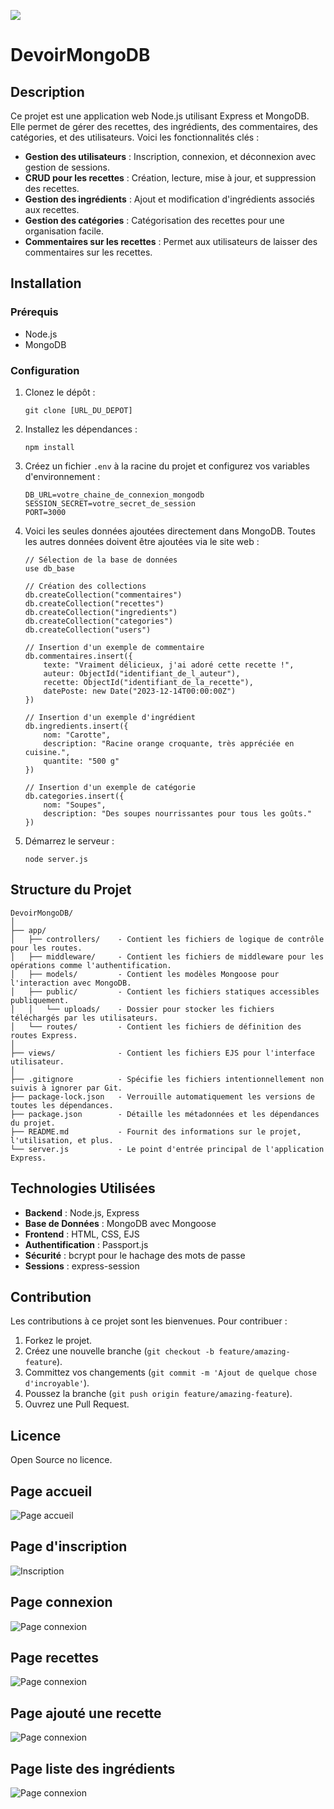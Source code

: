 [<a href="https://hits.seeyoufarm.com"><img src="https://hits.seeyoufarm.com/api/count/incr/badge.svg?url=https%3A%2F%2Fgithub.com%2FJames-TREMA%2FDevoirMongoDB&count_bg=%2379C83D&title_bg=%23555555&icon=&icon_color=%23E7E7E7&title=Visiteurs&edge_flat=false"/></a>](https://hits.seeyoufarm.com/api/count/incr/badge.svg?url=https%3A%2F%2Fgithub.com%2FJames-TREMA%2FDevoirMongoDB&count_bg=%2379C83D&title_bg=%23555555&icon=&icon_color=%23E7E7E7&title=Visiteurs&edge_flat=false)
# DevoirMongoDB

## Description
Ce projet est une application web Node.js utilisant Express et MongoDB. Elle permet de gérer des recettes, des ingrédients, des commentaires, des catégories, et des utilisateurs. Voici les fonctionnalités clés :

- **Gestion des utilisateurs** : Inscription, connexion, et déconnexion avec gestion de sessions.
- **CRUD pour les recettes** : Création, lecture, mise à jour, et suppression des recettes.
- **Gestion des ingrédients** : Ajout et modification d'ingrédients associés aux recettes.
- **Gestion des catégories** : Catégorisation des recettes pour une organisation facile.
- **Commentaires sur les recettes** : Permet aux utilisateurs de laisser des commentaires sur les recettes.

## Installation

### Prérequis
- Node.js
- MongoDB

### Configuration
1. Clonez le dépôt :
    ```
    git clone [URL_DU_DEPOT]
    ```
2. Installez les dépendances :
    ```
    npm install
    ```
3. Créez un fichier `.env` à la racine du projet et configurez vos variables d'environnement :
    ```
    DB_URL=votre_chaine_de_connexion_mongodb
    SESSION_SECRET=votre_secret_de_session
    PORT=3000
    ```
4. Voici les seules données ajoutées directement dans MongoDB. Toutes les autres données doivent être ajoutées via le site web :
    ```
    // Sélection de la base de données
    use db_base

    // Création des collections
    db.createCollection("commentaires")
    db.createCollection("recettes")
    db.createCollection("ingredients")
    db.createCollection("categories")
    db.createCollection("users")

    // Insertion d'un exemple de commentaire
    db.commentaires.insert({
        texte: "Vraiment délicieux, j'ai adoré cette recette !",
        auteur: ObjectId("identifiant_de_l_auteur"),
        recette: ObjectId("identifiant_de_la_recette"),
        datePoste: new Date("2023-12-14T00:00:00Z")
    })

    // Insertion d'un exemple d'ingrédient
    db.ingredients.insert({
        nom: "Carotte",
        description: "Racine orange croquante, très appréciée en cuisine.",
        quantite: "500 g"
    })

    // Insertion d'un exemple de catégorie
    db.categories.insert({
        nom: "Soupes",
        description: "Des soupes nourrissantes pour tous les goûts."
    })
    ```
5. Démarrez le serveur :
    ```
    node server.js
    ```

## Structure du Projet

```
DevoirMongoDB/
│
├── app/
│   ├── controllers/    - Contient les fichiers de logique de contrôle pour les routes.
│   ├── middleware/     - Contient les fichiers de middleware pour les opérations comme l'authentification.
│   ├── models/         - Contient les modèles Mongoose pour l'interaction avec MongoDB.
│   ├── public/         - Contient les fichiers statiques accessibles publiquement.
│   │   └── uploads/    - Dossier pour stocker les fichiers téléchargés par les utilisateurs.
│   └── routes/         - Contient les fichiers de définition des routes Express.
│
├── views/              - Contient les fichiers EJS pour l'interface utilisateur.
│
├── .gitignore          - Spécifie les fichiers intentionnellement non suivis à ignorer par Git.
├── package-lock.json   - Verrouille automatiquement les versions de toutes les dépendances.
├── package.json        - Détaille les métadonnées et les dépendances du projet.
├── README.md           - Fournit des informations sur le projet, l'utilisation, et plus.
└── server.js           - Le point d'entrée principal de l'application Express.
```

## Technologies Utilisées

- **Backend** : Node.js, Express
- **Base de Données** : MongoDB avec Mongoose
- **Frontend** : HTML, CSS, EJS
- **Authentification** : Passport.js
- **Sécurité** : bcrypt pour le hachage des mots de passe
- **Sessions** : express-session

## Contribution

Les contributions à ce projet sont les bienvenues. Pour contribuer :

1. Forkez le projet.
2. Créez une nouvelle branche (`git checkout -b feature/amazing-feature`).
3. Committez vos changements (`git commit -m 'Ajout de quelque chose d'incroyable'`).
4. Poussez la branche (`git push origin feature/amazing-feature`).
5. Ouvrez une Pull Request.

## Licence

Open Source no licence.

## Page accueil
![Page accueil](https://image.noelshack.com/fichiers/2023/50/7/1702837398-page-accuiel.png)

## Page d'inscription
![Inscription](https://image.noelshack.com/fichiers/2023/50/7/1702837620-inscription.png)

## Page connexion
![Page connexion](https://image.noelshack.com/fichiers/2023/50/7/1702837718-connexion.png)

## Page recettes
![Page connexion](https://image.noelshack.com/fichiers/2023/50/7/1702838154-liste-des-recettes.png)

## Page ajouté une recette
![Page connexion](https://image.noelshack.com/fichiers/2023/50/7/1702838218-ajouter-une-recette.png)

## Page liste des ingrédients
![Page connexion](https://image.noelshack.com/fichiers/2023/50/7/1702838348-liste-des-ingredients.png)
